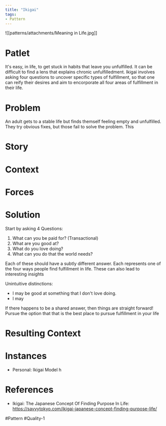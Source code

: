 ```yaml
---
title: "Ikigai"
tags:
- Pattern
---
```

![[patterns/attachments/Meaning in Life.jpg]]

# Patlet

It's easy, in life, to get stuck in habits that leave you unfulfilled.  It can be difficult to find a lens that explains chronic unfulfilledment.  Ikigai involves asking four questions to uncover specific types of fulfillment, so that one can reify their desires and aim to encorporate all four areas of fulfillment in their life.

# Problem

An adult gets to a stable life but finds themself feeling empty and unfulfilled. They try obvious fixes, but those fail to solve the problem. This

# Story

# Context

# Forces

# Solution

Start by asking 4 Questions:

1. What can you be paid for? (Transactional)
2. What are you good at?
3. What do you love doing?
4. What can you do that the world needs?

Each of these should have a subtly different answer.  Each represents one of the four ways people find fulfillment in life.  These can also lead to interesting insights

Unintuitive distinctions:

- I may be good at something that I don't love doing.
- I may

If there happens to be a shared answer, then things are straight forward!  Pursue the option that that is the best place to pursue fulfillment in your life

# Resulting Context

# Instances

- Personal: Ikigai Model h

# References

- Ikigai: The Japanese Concept Of Finding Purpose In Life: <https://savvytokyo.com/ikigai-japanese-concept-finding-purpose-life/>

#Pattern #Quality-1
